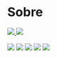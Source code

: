 # Sobre


<a href="https://twitter.com/AlaSeuTio">
  <img src="https://img.icons8.com/color/48/000000/twitter-circled--v1.png"/>
</a>  
<a href=https://www.instagram.com/achoquesougustavo/>
  <img src="https://img.icons8.com/fluency/48/000000/instagram-new.png"/>
</a>  
</br></br>
<img src="https://img.icons8.com/color/48/000000/html-5--v2.png"/>
<img src="https://img.icons8.com/color/50/000000/css3.png"/>
<img src="https://img.icons8.com/color/50/000000/c-sharp-logo.png"/>
<img src="https://img.icons8.com/fluency/48/000000/android-studio--v2.png"/>
<img src="https://img.icons8.com/ios/50/000000/mysql-logo.png"/>

